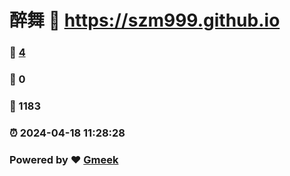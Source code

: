 # 醉舞 :link: https://szm999.github.io 
### :page_facing_up: [4](https://szm999.github.io/tag.html) 
### :speech_balloon: 0 
### :hibiscus: 1183 
### :alarm_clock: 2024-04-18 11:28:28 
### Powered by :heart: [Gmeek](https://github.com/Meekdai/Gmeek)
